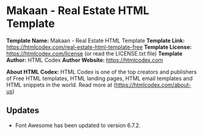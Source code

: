 # Makaan - Real Estate HTML Template

**Template Name:** Makaan - Real Estate HTML Template
**Template Link:** https://htmlcodex.com/real-estate-html-template-free
**Template License:** https://htmlcodex.com/license (or read the LICENSE.txt file)
**Template Author:** HTML Codex
**Author Website:** https://htmlcodex.com

**About HTML Codex:** HTML Codex is one of the top creators and publishers of Free HTML templates, HTML landing pages, HTML email templates and HTML snippets in the world. Read more at (https://htmlcodex.com/about-us)

## Updates

- Font Awesome has been updated to version 6.7.2.